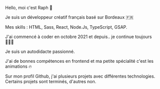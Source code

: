 Hello, moi c'est Raph 👋 

Je suis un développeur créatif français basé sur Bordeaux 🇫🇷 

Mes skills : HTML, Sass, React, Node.Js, TypeScript, GSAP.

J'ai commencé à coder en octobre 2021 et depuis.. je continue toujours 👨🏽‍💻

Je suis un autodidacte passionné. 

J'ai de bonnes compétences en frontend et ma petite spécialité c'est les animations 🔥

Sur mon profil Github, j'ai plusieurs projets avec différentes technologies. Certains projets sont terminés, d'autres non.

